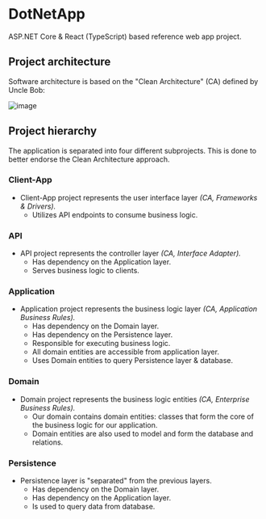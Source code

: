 # DotNetApp

ASP.NET Core & React (TypeScript) based reference web app project.

## Project architecture 

Software architecture is based on the "Clean Architecture" (CA) defined by Uncle Bob:

![image](https://user-images.githubusercontent.com/10494986/139955997-b575c13e-f631-4f61-b289-c9e25d409d2b.png)

## Project hierarchy

The application is separated into four different subprojects. This is done to better endorse the Clean Architecture approach.

### Client-App
* Client-App project represents the user interface layer _(CA, Frameworks & Drivers)._
  * Utilizes API endpoints to consume business logic.

### API 
* API project represents the controller layer _(CA, Interface Adapter)._
  * Has dependency on the Application layer.
  * Serves business logic to clients.
    
### Application
* Application project represents the business logic layer _(CA, Application Business Rules)._
  * Has dependency on the Domain layer.
  * Has dependency on the Persistence layer.
  * Responsible for executing business logic.
  * All domain entities are accessible from application layer.
  * Uses Domain entities to query Persistence layer & database.
    
### Domain 
* Domain project represents the business logic entities _(CA, Enterprise Business Rules)._
  * Our domain contains domain entities: classes that form the core of the business logic for our application.
  * Domain entities are also used to model and form the database and relations.
    
### Persistence
* Persistence layer is "separated" from the previous layers.
  * Has dependency on the Domain layer.
  * Has dependency on the Application layer.
  * Is used to query data from database.
